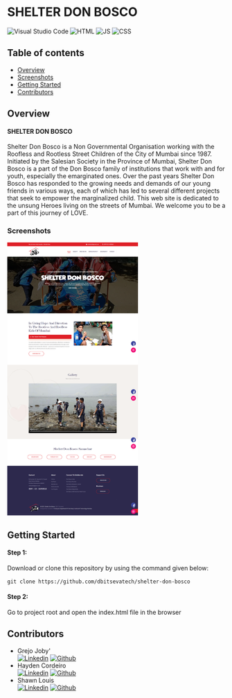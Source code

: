 # SHELTER DON BOSCO
![Visual Studio Code](https://img.shields.io/badge/Visual%20Studio%20Code-0078d7.svg?style=for-the-badge&logo=visual-studio-code&logoColor=white)
![HTML](https://img.shields.io/badge/HTML-239120?style=for-the-badge&logo=html5&logoColor=white)
![JS](https://img.shields.io/badge/JavaScript-F7DF1E?style=for-the-badge&logo=javascript&logoColor=black)
![CSS](https://img.shields.io/badge/CSS-239120?&style=for-the-badge&logo=css3&logoColor=white)


## Table of contents

- [Overview](#overview)
- [Screenshots](#screenshots)
- [Getting Started](#gettingstarted)
- [Contributors](#contributors)

## Overview

#### SHELTER DON BOSCO
Shelter Don Bosco is a Non Governmental Organisation working with the Roofless and Rootless Street Children of the City of Mumbai since 1987. Initiated by the Salesian Society in the Province of Mumbai, Shelter Don Bosco is a part of the Don Bosco family of institutions that work with and for youth, especially the emarginated ones.
Over the past years Shelter Don Bosco has responded to the growing needs and demands of our young friends in various ways, each of which has led to several different projects that seek to empower the marginalized child. This web site is dedicated to the unsung Heroes living on the streets of Mumbai. We welcome you to be a part of this journey of LOVE.


### Screenshots
<img src="./screenshots/1.png" width="60%"  /> 



## Getting Started  <a id="gettingstarted"></a>

#### Step 1:

Download or clone this repository by using the command given below:

```
git clone https://github.com/dbitsevatech/shelter-don-bosco
```

#### Step 2:

Go to project root and open the index.html file in the browser



## Contributors <a id="contributors"></a>
  - Grejo Joby'<br> 
  [![Linkedin](https://img.shields.io/badge/LinkedIn-0077B5?style=for-the-badge&logo=linkedin&logoColor=white)](https://www.linkedin.com/in/grejojoby)
  [![Github](https://img.shields.io/badge/GitHub-100000?style=for-the-badge&logo=github&logoColor=white)](https://github.com/grejojoby)
  - Hayden Cordeiro<br>
  [![Linkedin](https://img.shields.io/badge/LinkedIn-0077B5?style=for-the-badge&logo=linkedin&logoColor=white)](https://www.linkedin.com/in/haydencordeiro/)
  [![Github](https://img.shields.io/badge/GitHub-100000?style=for-the-badge&logo=github&logoColor=white)](https://github.com/haydencordeiro)
  - Shawn Louis<br>
  [![Linkedin](https://img.shields.io/badge/LinkedIn-0077B5?style=for-the-badge&logo=linkedin&logoColor=white)](https://www.linkedin.com.in/shawnlouis)
  [![Github](https://img.shields.io/badge/GitHub-100000?style=for-the-badge&logo=github&logoColor=white)](https://www.github.com/shawn1912)


